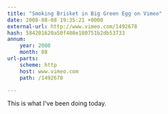 ```yaml
---
title: "Smoking Brisket in Big Green Egg on Vimeo"
date: 2008-08-08 19:35:21 +0000
external-url: http://www.vimeo.com/1492678
hash: 584201620a50f408e180751b2db53733
annum:
    year: 2008
    month: 08
url-parts:
    scheme: http
    host: www.vimeo.com
    path: /1492678

---
```


This is what I've been doing today. 
